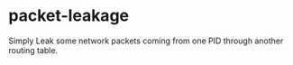 # packet-leakage
Simply Leak some network packets coming from one PID through another routing table.

